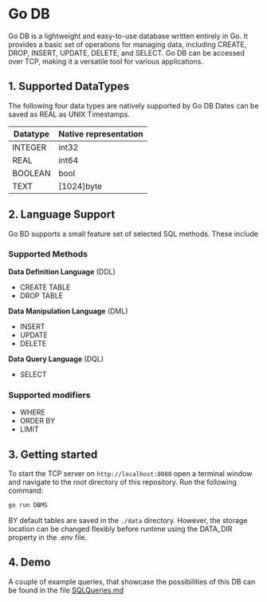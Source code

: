 # Go DB

Go DB is a lightweight and easy-to-use database written entirely in Go. 
It provides a basic set of operations for managing data, including CREATE, DROP, INSERT, UPDATE, DELETE, and SELECT. 
Go DB can be accessed over TCP, making it a versatile tool for various applications.

## 1. Supported DataTypes

The following four data types are natively supported by Go DB
Dates can be saved as REAL as UNIX Timestamps.

| Datatype | Native representation |
|----------|-----------------------|
| INTEGER  | int32                 |
| REAL     | int64                 |
| BOOLEAN  | bool                  |
| TEXT     | [1024]byte            |

## 2. Language Support 
Go BD supports a small feature set of selected SQL methods. 
These include

### Supported Methods

**Data Definition Language** (DDL)
- CREATE TABLE
- DROP TABLE

**Data Manipulation Language** (DML)
- INSERT
- UPDATE
- DELETE

**Data Query Language** (DQL)
- SELECT

### Supported modifiers
- WHERE
- ORDER BY
- LIMIT

## 3. Getting started
To start the TCP server on `http://localhost:8080` open a terminal window and navigate to the root directory of
this repository.
Run the following command:

```bash
go run DBMS
```

BY default tables are saved in the `./data` directory. 
However, the storage location can be changed flexibly before runtime using the DATA_DIR property in the .env file.

## 4. Demo
A couple of example queries, that showcase the possibilities of this DB can be found in the file [SQLQueries.md](SQLQueries.md)